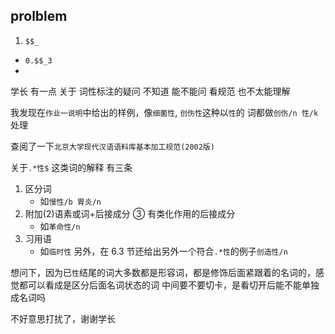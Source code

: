 ## prolblem

1. `$$_`

- `0.$$_3`
-

学长 有一点 关于 词性标注的疑问 不知道 能不能问 看规范 也不太能理解

我发现在`作业一说明`中给出的样例，像`细菌性`, `创伤性`这种以`性`的 词都做`创伤/n 性/k`处理

查阅了一下`北京大学现代汉语语料库基本加工规范(2002版)`

关于`.*性$` 这类词的解释 有三条

1. 区分词
   - 如`慢性/b 胃炎/n`
2. 附加(2)语素或词+后接成分 ③ 有类化作用的后接成分
   - 如`革命性/n`
3. 习用语
   - 如`临时性`
     另外，在 6.3 节还给出另外一个符合`.*性`的例子`创造性/n`

想问下，因为已`性`结尾的词大多数都是形容词，都是修饰后面紧跟着的名词的，感觉都可以看成是区分后面名词状态的词
中间要不要切卡，是看切开后能不能单独成名词吗

不好意思打扰了，谢谢学长

